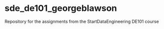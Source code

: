 # sde_de101_georgeblawson
Repository for the assignments from the StartDataEngineering DE101 course
